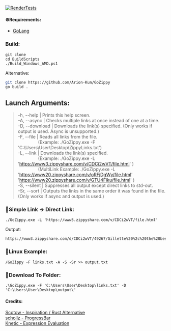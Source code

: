 [![RenderTests](https://img.shields.io/github/workflow/status/Arion-Kun/GoZippy/Function%20Tests?label=Tests&style=for-the-badge)](https://github.com/Arion-Kun/GoZippy/blob/main/.github/workflows/RunTests.yml)

#### ⚙️Requirements:
- [GoLang](https://golang.org/dl/)

### Build:
```
git clone 
cd BuildScripts
./Build_Windows_AMD.ps1
```

Alternative:
```sh
git clone https://github.com/Arion-Kun/GoZippy
go build .
```


## Launch Arguments:
>-h, --help | Prints this help screen.  
-A, --async | Checks multiple links at once instead of one at a time.  
-D, --download | Downloads the link(s) specified. (Only works if output is used. Async is unsupported.)  
-F, --file | Reads all links from the file.  
&nbsp;&nbsp;&nbsp;&nbsp;&nbsp;&nbsp;&nbsp;&nbsp;&nbsp;&nbsp;&nbsp;&nbsp;&nbsp;&nbsp;&nbsp;&nbsp;(Example: ./GoZippy.exe -F 'C:\Users\User\Desktop\ZippyLinks.txt')  
-L, --link | Downloads the link(s) specified.  
&nbsp;&nbsp;&nbsp;&nbsp;&nbsp;&nbsp;&nbsp;&nbsp;&nbsp;&nbsp;&nbsp;&nbsp;&nbsp;&nbsp;&nbsp;&nbsp;(Example: ./GoZippy.exe -L 'https://www3.zippyshare.com/v/CDCi2wVT/file.html' )  
&nbsp;&nbsp;&nbsp;&nbsp;&nbsp;&nbsp;&nbsp;&nbsp;&nbsp;&nbsp;&nbsp;&nbsp;&nbsp;&nbsp;&nbsp;&nbsp;(MultiLink Example: ./GoZippy.exe -L 'https://www20.zippyshare.com/v/oRFjDgWy/file.html' 'https://www20.zippyshare.com/v/GTU4Fiku/file.html' )  
-S, --silent | Suppresses all output except direct links to std-out.  
-Sr, --sort | Outputs the links in the same order it was found in the file. (Only works if async and output is used.)

### 📝Simple Link -> Direct Link:
```
./GoZippy.exe -L 'https://www3.zippyshare.com/v/CDCi2wVT/file.html'
```
Output:
```
https://www3.zippyshare.com/d/CDCi2wVT/49267/Gillette%20%2c%20the%20best%20a%20man%20can%20get.wav
```

### 📝Linux Example:

```
/GoZippy -F links.txt -A -S -Sr >> output.txt
```

### 📝Download To Folder:
```
.\GoZippy.exe -F 'C:\Users\User\Desktop\links.txt' -D 'C:\Users\User\Desktop\output\'
```

#### Credits:

[Scotow - Inspiration / Rust Alternative](https://github.com/scotow/zippyst)
<br>
[schollz - ProgressBar](https://github.com/schollz/progressbar/)
<br>
[Knetic - Expression Evaluation](https://pkg.go.dev/github.com/Knetic/govaluate)
